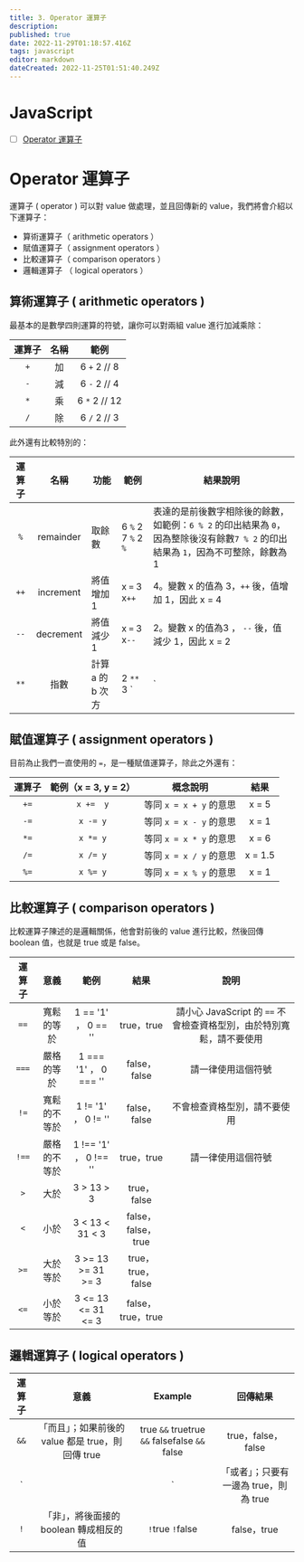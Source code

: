 ```yaml
---
title: 3. Operator 運算子
description: 
published: true
date: 2022-11-29T01:18:57.416Z
tags: javascript
editor: markdown
dateCreated: 2022-11-25T01:51:40.249Z
---
```


# JavaScript
- [ ] [Operator 運算子](https://javascript.alphacamp.co/operator.html)

# Operator 運算子
運算子 ( operator ) 可以對 value 做處理，並且回傳新的 value，我們將會介紹以下運算子：

- 算術運算子（ arithmetic operators ）
- 賦值運算子（ assignment operators ）
- 比較運算子（ comparison operators ）
- 邏輯運算子 （ logical operators ）

## 算術運算子 ( arithmetic operators )
最基本的是數學四則運算的符號，讓你可以對兩組 value 進行加減乘除：

| 運算子 | 名稱 | 範例 |
|:----:|:----:|:----:|
| `+` | 加 | 6 `+` 2 // 8 |
| `-` | 減 | 6 `-` 2 // 4 |
| `*` | 乘 | 6 `*` 2 // 12 |
| `/`	| 除	| 6 `/` 2 // 3 |

此外還有比較特別的：

| 運算子 | 名稱 | 功能 |	範例 | 結果說明 |
|:----:|:----:|----|----|----|
| `%`	| remainder	| 取餘數	| 6 `%` 2 7 `%` 2	`%` | 表達的是前後數字相除後的餘數，如範例：`6 % 2` 的印出結果為  `0`，因為整除後沒有餘數`7 % 2` 的印出結果為 `1`，因為不可整除，餘數為 1|
| `++` | increment | 將值增加 1	| x `=` 3 x`++`	| 4。變數 x 的值為 3，`++` 後，值增加 1，因此 x = 4 | 
| `--` | decrement | 將值減少 1 | x `=` 3 x`--` |	2。變數 x 的值為3 ， `--` 後，值減少 1，因此 x = 2 |
| `**` | 指數 | 計算 a 的 b 次方 | 2 `**` 3 `|` | 8。這段指令意為 2 的 3 次方 |


## 賦值運算子 ( assignment operators )
目前為止我們一直使用的 `=`，是一種賦值運算子，除此之外還有：

| 運算子	| 範例（x = 3, y = 2） | 概念說明 | 結果 |
|:----:|:----:|:----:|:----:|
| `+=` |	`x +=  y`	| 等同 `x = x + y` 的意思 | x = 5 |
| `-=` | `x -= y`	| 等同 `x = x - y` 的意思 | x = 1 |
| `*=` | `x *= y`	| 等同 `x = x * y` 的意思 | x = 6 |
| `/=`	| `x /= y` | 等同 `x = x / y` 的意思	| x = 1.5 |
| `%=`	| `x %= y` | 等同 `x = x % y` 的意思	| x = 1 |

## 比較運算子 ( comparison operators )
比較運算子陳述的是邏輯關係，他會對前後的 value 進行比較，然後回傳 boolean 值，也就是 true 或是 false。

| 運算子 | 意義 | 範例 | 結果 | 說明 |
|:----:|:----:|:----:|:----:|:----:|
| `==` | 寬鬆的等於 | 1 == '1' ， 0 == '' | true，true | 請小心 JavaScript 的 `==` 不會檢查資格型別，由於特別寬鬆，請不要使用 |
| `===` | 嚴格的等於 | 1 === '1' ， 0 === '' | false，false | 請一律使用這個符號 |
| `!=` | 寬鬆的不等於 | 1 != '1' ， 0 != '' | false，false | 不會檢查資格型別，請不要使用 |
| `!==` | 嚴格的不等於 | 1 !== '1' ， 0 !== '' | true，true | 請一律使用這個符號 |
| `>` | 大於 | 3 > 13 > 3	| true，false | |	
| `<` | 小於 | 3 < 13 < 31 < 3 | false，false，true | |	
| `>=` | 大於等於 | 3 >= 13 >= 31 >= 3 | true，true，false | |	
| `<=`| 小於等於	| 3 <= 13 <= 31 <= 3 | false，true，true | |	

## 邏輯運算子 ( logical operators ) 
| 運算子 | 意義 | Example | 回傳結果 |
|:----:|:----:|:----:|:----:|
| `&&` | 「而且」；如果前後的 value 都是 true，則回傳 true | true `&&` truetrue `&&` falsefalse `&&` false | true，false，false |
| `||` | 「或者」；只要有一邊為 true，則為 true | true `||` truetrue `||` falsefalse `||` false | true，true，false |
| `!` | 「非」，將後面接的 boolean 轉成相反的值 | `!`true `!`false | false，true |